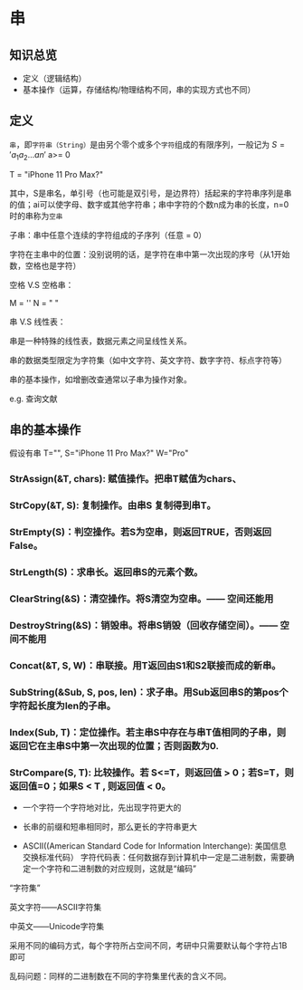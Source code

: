 # 串
## 知识总览
- 定义（逻辑结构）
- 基本操作（运算，存储结构/物理结构不同，串的实现方式也不同）

## 定义
`串`，即`字符串（String）`是由另个零个或多个`字符`组成的有限序列，一般记为 $S='a_{ 1}a_{2}...a{n}'$ a>= 0

T = "iPhone 11 Pro Max?"

其中，S是串名，单引号（也可能是双引号，是边界符）括起来的字符串序列是串的值；ai可以使字母、数字或其他字符串；串中字符的个数n成为串的长度，n=0时的串称为`空串`

子串：串中任意个连续的字符组成的子序列（任意 = 0）

字符在主串中的位置：没别说明的话，是字符在串中第一次出现的序号（从1开始数，空格也是字符）

空格 V.S 空格串：

M = '' N = "   " 

串 V.S 线性表：

串是一种特殊的线性表，数据元素之间呈线性关系。

串的数据类型限定为字符集（如中文字符、英文字符、数字字符、标点字符等）

串的基本操作，如增删改查通常以子串为操作对象。

e.g. 查询文献

## 串的基本操作

假设有串 T="", S="iPhone 11 Pro Max?" W="Pro"

### StrAssign(&T, chars): 赋值操作。把串T赋值为chars、

### StrCopy(&T, S): 复制操作。由串S 复制得到串T。

### StrEmpty(S)：判空操作。若S为空串，则返回TRUE，否则返回False。

### StrLength(S)：求串长。返回串S的元素个数。

### ClearString(&S)：清空操作。将S清空为空串。—— 空间还能用

### DestroyString(&S)：销毁串。将串S销毁（回收存储空间）。—— 空间不能用

### Concat(&T, S, W)：串联接。用T返回由S1和S2联接而成的新串。

### SubString(&Sub, S, pos, len)：求子串。用Sub返回串S的第pos个字符起长度为len的子串。

### Index(Sub, T)：定位操作。若主串S中存在与串T值相同的子串，则返回它在主串S中第一次出现的位置；否则函数为0.

### StrCompare(S, T): 比较操作。若 S<=T，则返回值 > 0；若S=T，则返回值=0；如果S < T , 则返回值 < 0。

- 一个字符一个字符地对比，先出现字符更大的

- 长串的前缀和短串相同时，那么更长的字符串更大

- ASCII((American Standard Code for Information Interchange): 美国信息交换标准代码） 字符代码表：任何数据存到计算机中一定是二进制数，需要确定一个字符和二进制数的对应规则，这就是“编码”

“字符集”

英文字符——ASCII字符集

中英文——Unicode字符集

采用不同的编码方式，每个字符所占空间不同，考研中只需要默认每个字符占1B即可

乱码问题：同样的二进制数在不同的字符集里代表的含义不同。